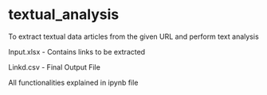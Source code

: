 # textual_analysis
To extract textual data articles from the given URL and perform text analysis 

Input.xlsx - Contains links to be extracted

Linkd.csv - Final Output File

All functionalities explained in ipynb file
